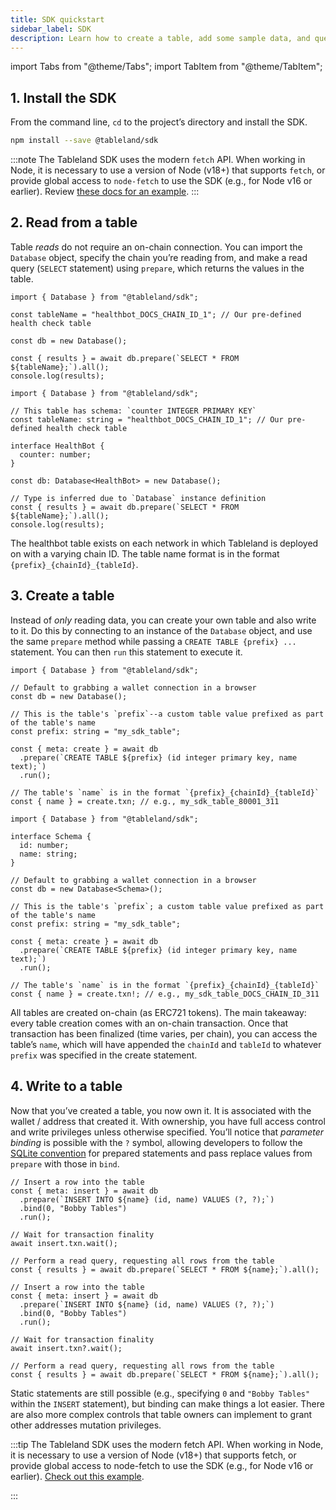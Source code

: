 ```yaml
---
title: SDK quickstart
sidebar_label: SDK
description: Learn how to create a table, add some sample data, and query the data using the SDK.
---
```


import Tabs from "@theme/Tabs";
import TabItem from "@theme/TabItem";

## 1. Install the SDK

From the command line, `cd` to the project’s directory and install the SDK.

```bash npm2yarn
npm install --save @tableland/sdk
```

:::note
The Tableland SDK uses the modern `fetch` API. When working in Node, it is necessary to use a version of Node (v18+) that supports `fetch`, or provide global access to `node-fetch` to use the SDK (e.g., for Node v16 or earlier). Review [these docs for an example](https://github.com/node-fetch/node-fetch#providing-global-access).
:::

## 2. Read from a table

Table _reads_ do not require an on-chain connection. You can import the `Database` object, specify the chain you’re reading from, and make a read query (`SELECT` statement) using `prepare`, which returns the values in the table.

<Tabs groupId="sdk">
  <TabItem value="js" label="JavaScript" default>

    import { Database } from "@tableland/sdk";

    const tableName = "healthbot_DOCS_CHAIN_ID_1"; // Our pre-defined health check table

    const db = new Database();

    const { results } = await db.prepare(`SELECT * FROM ${tableName};`).all();
    console.log(results);

  </TabItem>
    <TabItem value="ts" label="TypeScript">

    import { Database } from "@tableland/sdk";

    // This table has schema: `counter INTEGER PRIMARY KEY`
    const tableName: string = "healthbot_DOCS_CHAIN_ID_1"; // Our pre-defined health check table

    interface HealthBot {
      counter: number;
    }

    const db: Database<HealthBot> = new Database();

    // Type is inferred due to `Database` instance definition
    const { results } = await db.prepare(`SELECT * FROM ${tableName};`).all();
    console.log(results);

  </TabItem>
</Tabs>

The healthbot table exists on each network in which Tableland is deployed on with a varying chain ID. The table name format is in the format `{prefix}_{chainId}_{tableId}`.

## 3. Create a table

Instead of _only_ reading data, you can create your own table and also write to it. Do this by connecting to an instance of the `Database` object, and use the same `prepare` method while passing a `CREATE TABLE {prefix} ...` statement. You can then `run` this statement to execute it.

<Tabs groupId="sdk">
  <TabItem value="js" label="JavaScript" default>

    import { Database } from "@tableland/sdk";

    // Default to grabbing a wallet connection in a browser
    const db = new Database();

    // This is the table's `prefix`--a custom table value prefixed as part of the table's name
    const prefix: string = "my_sdk_table";

    const { meta: create } = await db
      .prepare(`CREATE TABLE ${prefix} (id integer primary key, name text);`)
      .run();

    // The table's `name` is in the format `{prefix}_{chainId}_{tableId}`
    const { name } = create.txn; // e.g., my_sdk_table_80001_311

  </TabItem>
    <TabItem value="ts" label="TypeScript">

    import { Database } from "@tableland/sdk";

    interface Schema {
      id: number;
      name: string;
    }

    // Default to grabbing a wallet connection in a browser
    const db = new Database<Schema>();

    // This is the table's `prefix`; a custom table value prefixed as part of the table's name
    const prefix: string = "my_sdk_table";

    const { meta: create } = await db
      .prepare(`CREATE TABLE ${prefix} (id integer primary key, name text);`)
      .run();

    // The table's `name` is in the format `{prefix}_{chainId}_{tableId}`
    const { name } = create.txn!; // e.g., my_sdk_table_DOCS_CHAIN_ID_311

  </TabItem>
</Tabs>

All tables are created on-chain (as ERC721 tokens). The main takeaway: every table creation comes with an on-chain transaction. Once that transaction has been finalized (time varies, per chain), you can access the table’s `name`, which will have appended the `chainId` and `tableId` to whatever `prefix` was specified in the create statement.

## 4. Write to a table

Now that you’ve created a table, you now own it. It is associated with the wallet / address that created it. With ownership, you have full access control and write privileges unless otherwise specified. You’ll notice that _parameter binding_ is possible with the `?` symbol, allowing developers to follow the [SQLite convention](https://www.sqlite.org/lang_expr.html#varparam) for prepared statements and pass replace values from `prepare` with those in `bind`.

<Tabs groupId="sdk">
  <TabItem value="js" label="JavaScript" default>

    // Insert a row into the table
    const { meta: insert } = await db
      .prepare(`INSERT INTO ${name} (id, name) VALUES (?, ?);`)
      .bind(0, "Bobby Tables")
      .run();

    // Wait for transaction finality
    await insert.txn.wait();

    // Perform a read query, requesting all rows from the table
    const { results } = await db.prepare(`SELECT * FROM ${name};`).all();

  </TabItem>
    <TabItem value="ts" label="TypeScript">

    // Insert a row into the table
    const { meta: insert } = await db
      .prepare(`INSERT INTO ${name} (id, name) VALUES (?, ?);`)
      .bind(0, "Bobby Tables")
      .run();

    // Wait for transaction finality
    await insert.txn?.wait();

    // Perform a read query, requesting all rows from the table
    const { results } = await db.prepare(`SELECT * FROM ${name};`).all();

  </TabItem>
</Tabs>

Static statements are still possible (e.g., specifying `0` and `"Bobby Tables"` within the `INSERT` statement), but binding can make things a lot easier. There are also more complex controls that table owners can implement to grant other addresses mutation privileges.

:::tip
The Tableland SDK uses the modern fetch API. When working in Node, it is necessary to use a version of Node (v18+) that supports fetch, or provide global access to node-fetch to use the SDK (e.g., for Node v16 or earlier). [Check out this example](https://github.com/node-fetch/node-fetch#providing-global-access).

:::
